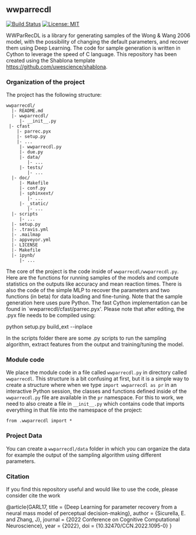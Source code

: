 ## wwparrecdl
[![Build Status](https://travis-ci.org/uwescience/wwparrecdl.svg?branch=master)](https://travis-ci.org/uwescience/wwparrecdl)
[![License: MIT](https://img.shields.io/badge/License-MIT-yellow.svg)](https://opensource.org/licenses/MIT)

WWParRecDL is a library for generating samples of the Wong & Wang 2006 model, with the possibility of changing the default parameters, and recover them using Deep Learning. The code for sample generation is written in Cython to leverage the speed of C language. This repository has been created using the Shablona template https://github.com/uwescience/shablona.

### Organization of the  project

The project has the following structure:

    wwparrecdl/
      |- README.md
      |- wwparrecdl/
         |- __init__.py
	 |- cfast
	    |- parrec.pyx
	    |- setup.py
	    |- ...
         |- wwparrecdl.py
         |- due.py
         |- data/
            |- ...
         |- tests/
            |- ...
      |- doc/
         |- Makefile
         |- conf.py
         |- sphinxext/
            |- ...
         |- _static/
            |- ...
      |- scripts
         |- ...
      |- setup.py
      |- .travis.yml
      |- .mailmap
      |- appveyor.yml
      |- LICENSE
      |- Makefile
      |- ipynb/
         |- ...
      

The core of the project is the code inside of `wwparrecdl/wwparrecdl.py`. Here are the functions for running samples of the models and compute statistics on the outputs like accuracy and mean reaction times. There is also the code of the simple MLP to recover the parameters and two functions (in beta) for data loading and fine-tuning. Note that the sample generation here uses pure Python. The fast Cython implementation can be found in `wwparrecdl/cfast/parrec.pyx'. Please note that after editing, the .pyx file needs to be compiled using:

   python setup.py build_ext --inplace
   
In the scripts folder there are some .py scripts to run the sampling algorithm, extract features from the output and training/tuning the model.

### Module code

We place the module code in a file called `wwparrecdl.py` in directory called
`wwparrecdl`. This structure is a bit confusing at first, but it is a simple way
to create a structure where when we type `import wwparrecdl as pr` in an
interactive Python session, the classes and functions defined inside of the
`wwparrecdl.py` file are available in the `pr` namespace. For this to work, we
need to also create a file in `__init__.py` which contains code that imports
everything in that file into the namespace of the project:

    from .wwparrecdl import *

### Project Data

You can create a `wwparrecdl/data` folder in which you can
organize the data for example the output of the sampling algorithm using different parameters.

### Citation
If you find this repository useful and would like to use the code, please consider cite the work

@article{GARL17,
 title = {Deep Learning for parameter recovery from a neural mass model of perceptual decision-making},
 author = {Sicurella, E. and Zhang, J},
 journal = {2022 Conference on Cognitive Computational Neuroscience},
 year = {2022},
 doi = {10.32470/CCN.2022.1095-0}
}


